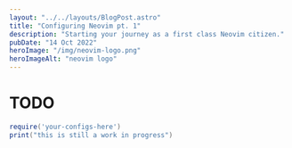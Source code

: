 ```yaml
---
layout: "../../layouts/BlogPost.astro"
title: "Configuring Neovim pt. 1"
description: "Starting your journey as a first class Neovim citizen."
pubDate: "14 Oct 2022"
heroImage: "/img/neovim-logo.png"
heroImageAlt: "neovim logo"
---
```


# TODO

```lua
require('your-configs-here')
print("this is still a work in progress")
```
